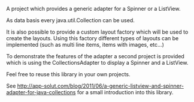 A project which provides a generic adapter for a Spinner or a ListView.

As data basis every java.util.Collection can be used.

It is also possible to provide a custom layout factory which will be used to create the layouts. Using this factory different types of layouts can be implemented (such as multi line items, items with images, etc…)

To demonstrate the features of the adapter a second project is provided which is using the CollectionsAdapter to display a Spinner and a ListView.

Feel free to reuse this library in your own projects.

See http://app-solut.com/blog/2011/06/a-generic-listview-and-spinner-adapter-for-java-collections for a small introduction into this library.